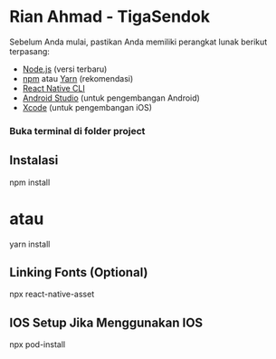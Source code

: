 # Rian Ahmad - TigaSendok
 
Sebelum Anda mulai, pastikan Anda memiliki perangkat lunak berikut terpasang:

- [Node.js](https://nodejs.org/) (versi terbaru)
- [npm](https://www.npmjs.com/) atau [Yarn](https://yarnpkg.com/) (rekomendasi)
- [React Native CLI](https://reactnative.dev/docs/environment-setup)
- [Android Studio](https://developer.android.com/studio) (untuk pengembangan Android)
- [Xcode](https://developer.apple.com/xcode/) (untuk pengembangan iOS)

### Buka terminal di folder project

## Instalasi
npm install
# atau
yarn install

## Linking Fonts (Optional)
npx react-native-asset

## IOS Setup Jika Menggunakan IOS
npx pod-install



